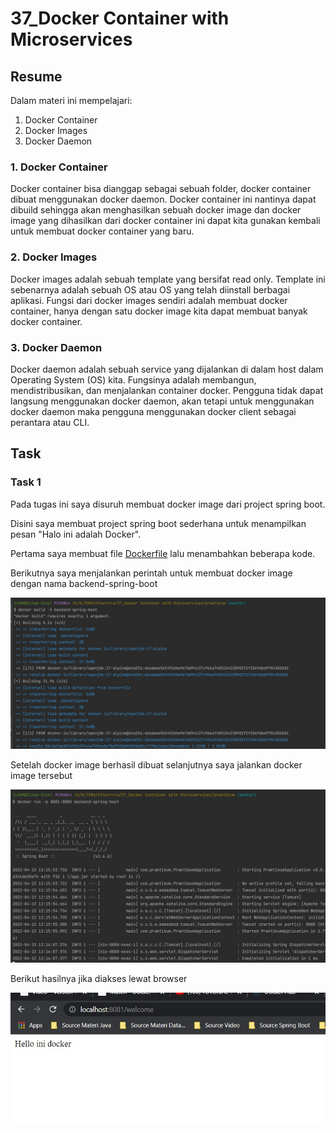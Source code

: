 # 37_Docker Container with Microservices

## Resume
Dalam materi ini mempelajari:
1. Docker Container
2. Docker Images
3. Docker Daemon


### 1. Docker Container
Docker container bisa dianggap sebagai sebuah folder, docker container dibuat menggunakan docker daemon. Docker container ini nantinya dapat dibuild sehingga akan menghasilkan sebuah docker image dan docker image yang dihasilkan dari docker container ini dapat kita gunakan kembali untuk membuat docker container yang baru.

### 2. Docker Images
Docker images adalah sebuah template yang bersifat read only. Template ini sebenarnya adalah sebuah OS atau OS yang telah diinstall berbagai aplikasi. Fungsi dari docker images sendiri adalah membuat docker container, hanya dengan satu docker image kita dapat membuat banyak docker container.

### 3. Docker Daemon
Docker daemon adalah sebuah service yang dijalankan di dalam host dalam Operating System (OS) kita. Fungsinya adalah membangun, mendistribusikan, dan menjalankan container docker. Pengguna tidak dapat langsung menggunakan docker daemon, akan tetapi untuk menggunakan docker daemon maka pengguna menggunakan docker client sebagai perantara atau CLI.


## Task

### Task 1
Pada tugas ini saya disuruh membuat docker image dari project spring boot.

Disini saya membuat project spring boot sederhana untuk menampilkan pesan "Halo ini adalah Docker".

Pertama saya membuat file [Dockerfile](./praktikum/Dockerfile) lalu menambahkan beberapa kode.

Berikutnya saya menjalankan perintah untuk membuat docker image dengan nama backend-spring-boot

![output](./screenshots/createImage.jpg)

Setelah docker image berhasil dibuat selanjutnya saya jalankan docker image tersebut

![output](./screenshots/dockerRun.jpg)

Berikut hasilnya jika diakses lewat browser

![output](./screenshots/browser.jpg)
